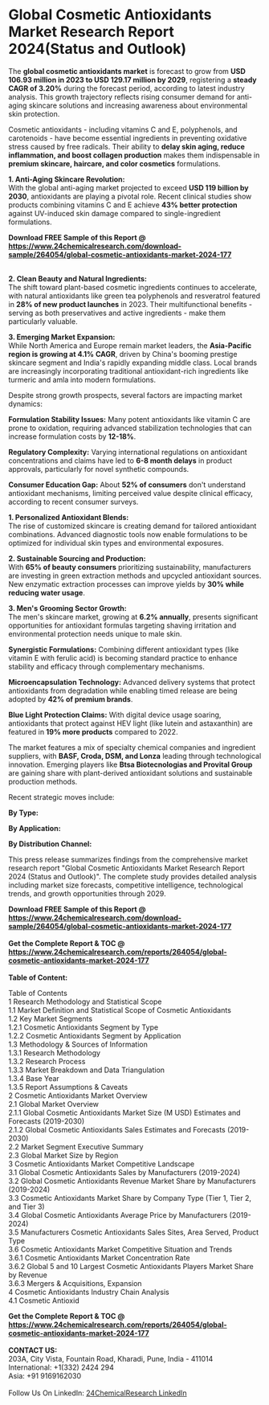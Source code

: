 <h1>Global Cosmetic Antioxidants Market Research Report 2024(Status and Outlook)</h1><p>The <strong>global cosmetic antioxidants market</strong> is forecast to grow from <strong>USD 106.93 million in 2023 to USD 129.17 million by 2029</strong>, registering a <strong>steady CAGR of 3.20%</strong> during the forecast period, according to latest industry analysis. This growth trajectory reflects rising consumer demand for anti-aging skincare solutions and increasing awareness about environmental skin protection.</p><p>Cosmetic antioxidants - including vitamins C and E, polyphenols, and carotenoids - have become essential ingredients in preventing oxidative stress caused by free radicals. Their ability to <strong>delay skin aging, reduce inflammation, and boost collagen production</strong> makes them indispensable in <strong>premium skincare, haircare, and color cosmetics</strong> formulations.</p><p><strong>1. Anti-Aging Skincare Revolution:</strong><br>
With the global anti-aging market projected to exceed <strong>USD 119 billion by 2030</strong>, antioxidants are playing a pivotal role. Recent clinical studies show products combining vitamins C and E achieve <strong>43% better protection</strong> against UV-induced skin damage compared to single-ingredient formulations.</p><div><b>Download FREE Sample of this Report @ 
            <a href="https://www.24chemicalresearch.com/download-sample/264054/global-cosmetic-antioxidants-market-2024-177">
            https://www.24chemicalresearch.com/download-sample/264054/global-cosmetic-antioxidants-market-2024-177</a></b></div><br><p><strong>2. Clean Beauty and Natural Ingredients:</strong><br>
The shift toward plant-based cosmetic ingredients continues to accelerate, with natural antioxidants like green tea polyphenols and resveratrol featured in <strong>28% of new product launches</strong> in 2023. Their multifunctional benefits - serving as both preservatives and active ingredients - make them particularly valuable.</p><p><strong>3. Emerging Market Expansion:</strong><br>
While North America and Europe remain market leaders, the <strong>Asia-Pacific region is growing at 4.1% CAGR</strong>, driven by China's booming prestige skincare segment and India's rapidly expanding middle class. Local brands are increasingly incorporating traditional antioxidant-rich ingredients like turmeric and amla into modern formulations.</p><p>Despite strong growth prospects, several factors are impacting market dynamics:</p><p><strong>Formulation Stability Issues:</strong> Many potent antioxidants like vitamin C are prone to oxidation, requiring advanced stabilization technologies that can increase formulation costs by <strong>12-18%</strong>.</p><p><strong>Regulatory Complexity:</strong> Varying international regulations on antioxidant concentrations and claims have led to <strong>6-8 month delays</strong> in product approvals, particularly for novel synthetic compounds.</p><p><strong>Consumer Education Gap:</strong> About <strong>52% of consumers</strong> don't understand antioxidant mechanisms, limiting perceived value despite clinical efficacy, according to recent consumer surveys.</p><p><strong>1. Personalized Antioxidant Blends:</strong><br>
The rise of customized skincare is creating demand for tailored antioxidant combinations. Advanced diagnostic tools now enable formulations to be optimized for individual skin types and environmental exposures.</p><p><strong>2. Sustainable Sourcing and Production:</strong><br>
With <strong>65% of beauty consumers</strong> prioritizing sustainability, manufacturers are investing in green extraction methods and upcycled antioxidant sources. New enzymatic extraction processes can improve yields by <strong>30% while reducing water usage</strong>.</p><p><strong>3. Men's Grooming Sector Growth:</strong><br>
The men's skincare market, growing at <strong>6.2% annually</strong>, presents significant opportunities for antioxidant formulas targeting shaving irritation and environmental protection needs unique to male skin.</p><p><strong>Synergistic Formulations:</strong> Combining different antioxidant types (like vitamin E with ferulic acid) is becoming standard practice to enhance stability and efficacy through complementary mechanisms.</p><p><strong>Microencapsulation Technology:</strong> Advanced delivery systems that protect antioxidants from degradation while enabling timed release are being adopted by <strong>42% of premium brands</strong>.</p><p><strong>Blue Light Protection Claims:</strong> With digital device usage soaring, antioxidants that protect against HEV light (like lutein and astaxanthin) are featured in <strong>19% more products</strong> compared to 2022.</p><p>The market features a mix of specialty chemical companies and ingredient suppliers, with <strong>BASF, Croda, DSM, and Lonza</strong> leading through technological innovation. Emerging players like <strong>Btsa Biotecnologias and Provital Group</strong> are gaining share with plant-derived antioxidant solutions and sustainable production methods.</p><p>Recent strategic moves include:</p><p><strong>By Type:</strong></p><p><strong>By Application:</strong></p><p><strong>By Distribution Channel:</strong></p><p>This press release summarizes findings from the comprehensive market research report "Global Cosmetic Antioxidants Market Research Report 2024 (Status and Outlook)". The complete study provides detailed analysis including market size forecasts, competitive intelligence, technological trends, and growth opportunities through 2029.</p><div><b>Download FREE Sample of this Report @ 
            <a href="https://www.24chemicalresearch.com/download-sample/264054/global-cosmetic-antioxidants-market-2024-177">
            https://www.24chemicalresearch.com/download-sample/264054/global-cosmetic-antioxidants-market-2024-177</a></b></div><br><div><b>Get the Complete Report & TOC @ 
            <a href="https://www.24chemicalresearch.com/reports/264054/global-cosmetic-antioxidants-market-2024-177">
            https://www.24chemicalresearch.com/reports/264054/global-cosmetic-antioxidants-market-2024-177</a></b></div><br>
            <b>Table of Content:</b><p>Table of Contents<br />
1 Research Methodology and Statistical Scope<br />
1.1 Market Definition and Statistical Scope of Cosmetic Antioxidants<br />
1.2 Key Market Segments<br />
1.2.1 Cosmetic Antioxidants Segment by Type<br />
1.2.2 Cosmetic Antioxidants Segment by Application<br />
1.3 Methodology & Sources of Information<br />
1.3.1 Research Methodology<br />
1.3.2 Research Process<br />
1.3.3 Market Breakdown and Data Triangulation<br />
1.3.4 Base Year<br />
1.3.5 Report Assumptions & Caveats<br />
2 Cosmetic Antioxidants Market Overview<br />
2.1 Global Market Overview<br />
2.1.1 Global Cosmetic Antioxidants Market Size (M USD) Estimates and Forecasts (2019-2030)<br />
2.1.2 Global Cosmetic Antioxidants Sales Estimates and Forecasts (2019-2030)<br />
2.2 Market Segment Executive Summary<br />
2.3 Global Market Size by Region<br />
3 Cosmetic Antioxidants Market Competitive Landscape<br />
3.1 Global Cosmetic Antioxidants Sales by Manufacturers (2019-2024)<br />
3.2 Global Cosmetic Antioxidants Revenue Market Share by Manufacturers (2019-2024)<br />
3.3 Cosmetic Antioxidants Market Share by Company Type (Tier 1, Tier 2, and Tier 3)<br />
3.4 Global Cosmetic Antioxidants Average Price by Manufacturers (2019-2024)<br />
3.5 Manufacturers Cosmetic Antioxidants Sales Sites, Area Served, Product Type<br />
3.6 Cosmetic Antioxidants Market Competitive Situation and Trends<br />
3.6.1 Cosmetic Antioxidants Market Concentration Rate<br />
3.6.2 Global 5 and 10 Largest Cosmetic Antioxidants Players Market Share by Revenue<br />
3.6.3 Mergers & Acquisitions, Expansion<br />
4 Cosmetic Antioxidants Industry Chain Analysis<br />
4.1 Cosmetic Antioxid</p><div><b>Get the Complete Report & TOC @ 
            <a href="https://www.24chemicalresearch.com/reports/264054/global-cosmetic-antioxidants-market-2024-177">
            https://www.24chemicalresearch.com/reports/264054/global-cosmetic-antioxidants-market-2024-177</a></b></div><br><b>CONTACT US:</b><br>
            203A, City Vista, Fountain Road, Kharadi, Pune, India - 411014<br>
            International: +1(332) 2424 294<br>
            Asia: +91 9169162030 <br><br>
            Follow Us On LinkedIn: <a href="https://www.linkedin.com/company/24chemicalresearch/">24ChemicalResearch LinkedIn</a>